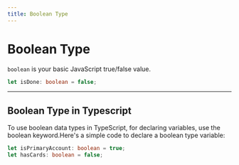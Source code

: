 ```yaml
---
title: Boolean Type
---
```


# Boolean Type

`boolean` is your basic JavaScript true/false value.

```typescript
let isDone: boolean = false;
```
---
Boolean Type in Typescript
---
To use boolean data types in TypeScript, for declaring variables, use the boolean keyword.Here's a simple code to declare a boolean type variable:

```typescript
let isPrimaryAccount: boolean = true;
let hasCards: boolean = false;

```
